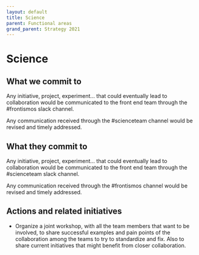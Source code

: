 ```yaml
---
layout: default
title: Science
parent: Functional areas
grand_parent: Strategy 2021
---
```


# Science

## What we commit to

Any initiative, project, experiment… that could eventually lead to collaboration would be communicated to the front end team through the #frontismos slack channel.
    
Any communication received through the #scienceteam channel would be revised and timely addressed.


## What they commit to

Any initiative, project, experiment… that could eventually lead to collaboration would be communicated to the front end team through the #scienceteam slack channel.
    
Any communication received through the #frontismos channel would be revised and timely addressed.



## Actions and related initiatives

-   Organize a joint workshop, with all the team members that want to be involved, to share successful examples and pain points of the collaboration among the teams to try to standardize and fix. Also to share current initiatives that might benefit from closer collaboration.